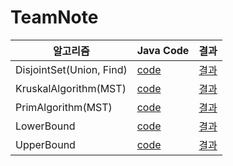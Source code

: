 # TeamNote

| 알고리즘                 | Java Code                | 결과                                |
| ------------------------ | ------------------------ | ----------------------------------- |
| DisjointSet(Union, Find) | [code](DisjointSet.java) | [결과](./img/DisjointSetResult.PNG) |
| KruskalAlgorithm(MST)    | [code](KruskalTest.java) | [결과](./img/Kruskal_Result.jpg)    |
| PrimAlgorithm(MST)       | [code](PrimTest.java)    | [결과](./img/Prim_Result.jpg)       |
| LowerBound               | [code](LowerBound.java)  | [결과](./LowerBound.md)             |
| UpperBound               | [code](UpperBound.java)  | [결과](./UpperBound.md)             |
